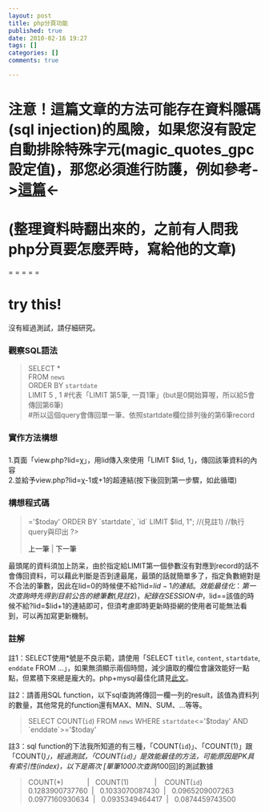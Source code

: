 ```yaml
---
layout: post
title: php分頁功能
published: true
date: 2010-02-16 19:27
tags: []
categories: []
comments: true

---
```



# 注意！這篇文章的方法可能存在資料隱碼(sql injection)的風險，如果您沒有設定自動排除特殊字元(magic_quotes_gpc設定值)，那您必須進行防護，例如參考->[這篇][1]<- 

#   

# (整理資料時翻出來的，之前有人問我php分頁要怎麼弄時，寫給他的文章)

= = = = =

# try this!

沒有經過測試，請仔細研究。  
  

### 觀察SQL語法

> SELECT *   
> FROM `news`   
> ORDER BY `startdate`   
> LIMIT 5 , 1 #代表「LIMIT 第5筆, 一頁1筆」(but是0開始算喔，所以給5會傳回第6筆)  
> #所以這個query會傳回單一筆、依照startdate欄位排列後的第6筆record

  

### 實作方法構想

### 

1.頁面「view.php?lid=χ」，用lid傳入來使用「LIMIT $lid, 1」，傳回該筆資料的內容  
2.並給予view.php?lid=χ-1或+1的超連結(按下後回到第一步驟，如此循環)

### 構想程式碼

> <?PHP  
> $lid=$_GET['lid'];  
> $sql="SELECT * FROM `news` WHERE `startdate`<='$today' AND `enddate`>='$today' ORDER BY `startdate`, `id` LIMIT $lid, 1";  
> //(見註1)  
> //執行query與印出  
> ?>  
> <a herf="自己.php?lid=<?PHP echo $lid-- ?>">上一筆</a> | <a herf="自己.php?lid=<?PHP echo $lid++ ?>">下一筆</a>

最頭尾的資料須加上防呆，由於指定給LIMIT第一個參數沒有對應到record的話不會傳回資料，可以藉此判斷是否到達最尾，最頭的話就簡單多了，指定負數絕對是不合法的筆數，因此在lid=0的時候便不給?lid=$lid-1的連結。  
效能最佳化：第一次查詢時先得到目前公告的總筆數(見註2)，紀錄在SESSION中，$lid==該值的時候不給?lid=$lid+1的連結即可，但須考慮即時更新時掛網的使用者可能無法看到，可以再加寫更新機制。

  

### 註解

註1：SELECT使用*號是不良示範，請使用「SELECT `title`, `content`, `startdate`, `enddate` FROM ...」，如果無須顯示兩個時間，減少讀取的欄位會讓效能好一點點，但累積下來總是龐大的。php+mysql最佳化請見[此文][2]。  
  
註2：請善用SQL function，以下sql查詢將傳回一欄一列的result，該值為資料列的數量，其他常見的function還有MAX、MIN、SUM、…等等。  

> SELECT COUNT(`id`) FROM `news` WHERE `startdate`<='$today' AND `enddate`>='$today' 
> 

註3：sql function的下法我所知道的有三種，「COUNT(`id`)」、「COUNT(1)」跟「COUNT(*)」，經過測試，「COUNT(`id`)」是效能最佳的方法，可能原因是PK具有索引性(index)，以下是兩次 [單筆1000次查詢*100回]的測試數據  

> COUNT(*)            |   COUNT(1)             |    COUNT(`id`)  
> 0.1283900737760  |   0.1033070087430  |   0.0965209007263  
> 0.0977160930634  |   0.0935349464417  |   0.0874459743500

  



[1]: http://www.php5.idv.tw/modules.php?mod=books&act=show&shid=2475
[2]: http://www.dublish.com/articles/10.html (此文)